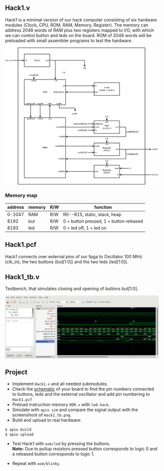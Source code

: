## Hack1.v
Hack1 is a minimal version of our hack computer consisting of  six hardware modules (Clock, CPU, ROM, RAM, Memory, Register). The memory can address 2048 words of RAM plus two registers mapped to I/O, with which we can control button and leds on the board. ROM of 2048 words will be preloaded with small assembler programs to test the hardware.

![](Hack1.png)

### Memory map
|address | memory|R/W|function|
 |-|-|-|-|
 |0-2047  | RAM|R/W|R0--R15, static, stack, heap|
 | 8192    | but|R/W|0 = button pressed, 1 = button released|
 | 8193    | led|R/W|0 = led off, 1 = led on|
 

## Hack1.pcf
Hack1 connects over external pins of our fpga to Oscillator 100 MHz (clk_in), the two buttons (but[1:0]) and the two leds (led[1:0]).

## Hack1_tb.v
Testbench, that simulates closing and opening of buttons but[1:0].

![](Hack1_tb.png)


## Project
* Implement `Hack1.v` and all needed submodules.
* Check the [schematic](../doc/iCE40HX1K-EVB_Rev_B.pdf) of your board to find the pin numbers connected to buttons, leds and the external oscillator and add pin numbering to `Hack1.pcf`
* Preload instruction memory `ROM.v` with `led.hack`.
* Simulate with `apio sim` and compare the signal output with the screenshoot of `Hack1_tb.png`. 
* Build and upload to real hardware:  
```
$ apio build
$ apio upload
```
* Test Hack1 with `asm/led` by pressing the buttons.  
 **Note:** Due to pullup resistors pressed button corresponds to logic 0 and a released button corresponds to logic 1.
 
 * Repeat with `asm/blinky`.


